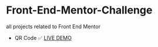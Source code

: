 # Front-End-Mentor-Challenge
 all projects related to Front End Mentor
 - QR Code :white_check_mark: <a href="https://zandroj.github.io/Front-End-Mentor-Challenge/front-end-mentor-challenge/project1QRCode/"> LIVE DEMO</a>
